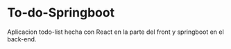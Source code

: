 # To-do-Springboot
Aplicacion todo-list hecha con React en la parte del front y springboot en el back-end.
